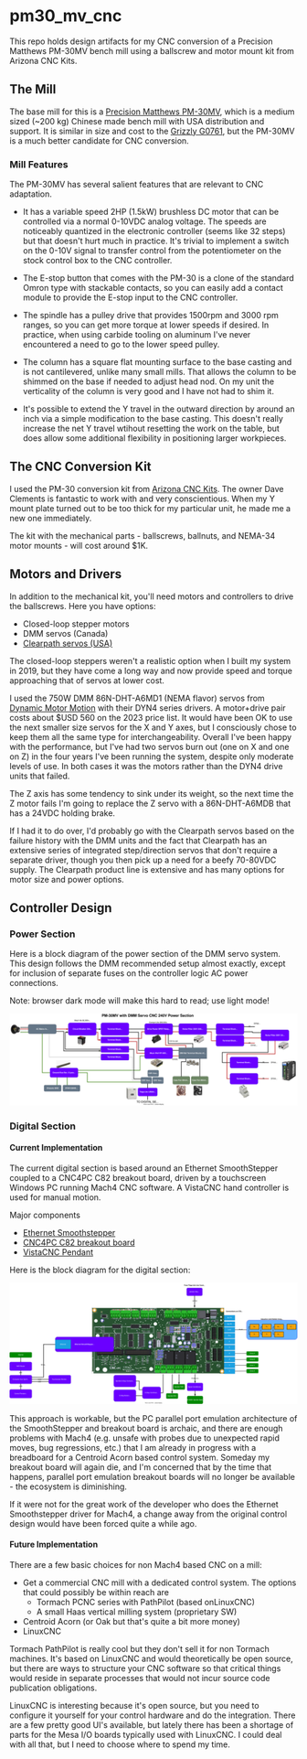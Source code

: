 # pm30_mv_cnc

This repo holds design artifacts for my CNC conversion of a Precision Matthews PM-30MV bench mill
using a ballscrew and motor mount kit from Arizona CNC Kits.

## The Mill

The base mill for this is a [Precision Matthews PM-30MV](https://www.precisionmatthews.com/shop/pm-30mv/), which is a medium sized (~200 kg) Chinese made bench mill
with USA distribution and support.  It is similar in size and cost to the [Grizzly G0761](https://www.grizzly.com/products/grizzly-10-x-32-2-hp-hd-benchtop-mill-drill-with-power-feed-and-tapping/g0761),
but the PM-30MV is a much better candidate for CNC conversion.

### Mill Features

The PM-30MV has several salient features that are relevant to CNC
adaptation.

* It has a variable speed 2HP (1.5kW) brushless DC motor that can be controlled
via a normal 0-10VDC analog voltage.  The speeds are noticeably
quantized in the electronic controller (seems like 32 steps) but that
doesn't hurt much in practice.  It's trivial to implement a switch on
the 0-10V signal to transfer
control from the potentiometer on the stock control box to the CNC controller.

* The E-stop button that comes with the PM-30 is a clone of the standard
Omron type with stackable contacts, so you can easily add a contact module to
provide the E-stop input to the CNC controller.

* The spindle has a pulley drive that provides 1500rpm and 3000 rpm ranges, so
you can get more torque at lower speeds if desired.  In practice, when using
carbide tooling on aluminum I've never encountered a need to go to the lower
speed pulley.

* The column has a square flat mounting surface to the base casting and is not
cantilevered, unlike many small mills.  That allows the column to be shimmed
on the base if needed to adjust head nod.  On my unit the verticality of the
column is very good and I have not had to shim it.

* It's possible to extend the Y travel in the outward direction by around an
inch via a simple modification to the base casting.  This doesn't really
increase the net Y travel wtihout resetting the work on the table, but does
allow some additional flexibility in positioning larger workpieces.

## The CNC Conversion Kit

I used the PM-30 conversion kit from [Arizona CNC Kits](https://www.arizonacnckits.com/).  The owner Dave Clements is fantastic to work with and very conscientious.
When my Y mount plate turned out to be too thick for my particular unit, he
made me a new one immediately.

The kit with the mechanical parts - ballscrews, ballnuts, and NEMA-34 motor mounts -
will cost around $1K.

## Motors and Drivers

In addition to the mechanical kit, you'll need motors and controllers to drive the
ballscrews.  Here you have options:

*  Closed-loop stepper motors
*  DMM servos (Canada)
*  [Clearpath servos (USA)](https://teknic.com/products/clearpath-brushless-dc-servo-motors/)

The closed-loop steppers weren't a realistic option when I built my system
in 2019, but they have come a long way and now provide speed and torque
approaching that of servos at lower cost.

I used the 750W DMM 86N-DHT-A6MD1 (NEMA flavor) servos from [Dynamic Motor Motion](https://www.dmm-tech.com/products_main.html) with their DYN4 series drivers.
A motor+drive pair costs about $USD 560 on the 2023 price list.  It would
have been OK to use the next smaller size servos for the X and Y axes, but I
consciously chose to keep them all the same type for interchangeability.
Overall I've been happy with the performance, but I've had two servos burn out
(one on X and one on Z) in the four years I've been running the system, despite
only moderate levels of use.  In both cases it was the motors rather than the DYN4 drive units that failed.

The Z axis has some tendency to sink under its weight, so the next time the Z
motor fails I'm going to replace the Z servo with a 86N-DHT-A6MDB that has a
24VDC holding brake.

If I had it to do over, I'd probably go with the Clearpath servos based on the
failure history with the DMM units and the fact that Clearpath has an extensive
series of integrated step/direction servos that don't require a separate
driver, though you then pick up a need for a beefy 70-80VDC supply.
The Clearpath product line is extensive and has many options for
motor size and power options.

## Controller Design

### Power Section 

Here is a block diagram of the power section of the DMM servo system.  This
design follows the DMM recommended setup almost exactly, except for inclusion
of separate fuses on the controller logic AC power connections.

Note: browser dark mode will make this hard to read; use light mode!

![Power Section Block Diagram](art/PM-30MV_power_section.svg)

### Digital Section

#### Current Implementation

The current digital section is based around an Ethernet SmoothStepper coupled
to a CNC4PC C82 breakout board, driven by a touchscreen Windows PC running Mach4
CNC software.  A VistaCNC hand controller is used for manual motion.

Major components
*  [Ethernet Smoothstepper](https://warp9td.com/)
*  [CNC4PC C82 breakout board](https://cnc4pc.com/c82-dual-port-multifunction-board-b.html)
*  [VistaCNC Pendant]()

Here is the block diagram for the digital section:

![Digital Section Block Diagram](art/PM30MV_digital_section.svg)

This approach is workable, but the PC parallel port emulation architecture of
the SmoothStepper and breakout board is archaic, and there are enough problems
with Mach4 (e.g. unsafe with probes due to unexpected rapid moves, bug regressions,
etc.) that I am already in progress with a breadboard for a Centroid Acorn based
control system.  Someday my breakout board will again die, and I'm concerned that by
the time that happens, parallel port emulation breakout boards will no longer
be available - the ecosystem is diminishing.

If it were not for the great work of the developer who does the Ethernet Smoothstepper
driver for Mach4, a change away from the original control design would have been
forced quite a while ago.

#### Future Implementation

There are a few basic choices for non Mach4 based CNC on a mill:

* Get a commercial CNC mill with a dedicated control system.  The options that
could possibly be within reach are
    *  Tormach PCNC series with PathPilot (based onLinuxCNC)
    *  A small Haas vertical milling system (proprietary SW)
* Centroid Acorn  (or Oak but that's quite a bit more money)
* LinuxCNC

Tormach PathPilot is really cool but they don't sell it for non Tormach machines.
It's based on LinuxCNC and would theoretically be open source, but there are ways
to structure your CNC software so that critical things would reside in separate
processes that would not incur source code publication obligations.

LinuxCNC is interesting because it's open source, but you need to configure it
yourself for your control hardware and do the integration.  There are a few
pretty good UI's available, but lately there has
been a shortage of parts for the Mesa I/O boards typically used with LinuxCNC.
I could deal with all that, but I need to choose where to spend my time.